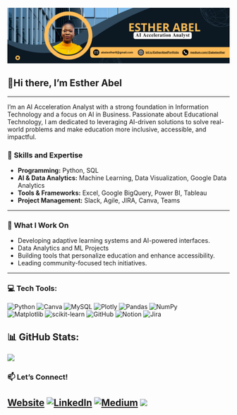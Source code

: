 ![image_alt](https://github.com/AbelEsther/AbelEsther/blob/4ba27db552b9456bd3f6faf421dfff91acd9b28a/Esther_Abel.png)
## 👋Hi there, I’m Esther Abel 

---
I’m an AI Acceleration Analyst with a strong foundation in Information Technology and a focus on AI in Business. Passionate about Educational Technology, I am dedicated to leveraging AI-driven solutions to solve real-world problems and make education more inclusive, accessible, and impactful.

### 🔧 **Skills and Expertise**  
- **Programming:** Python, SQL  
- **AI & Data Analytics:** Machine Learning, Data Visualization, Google Data Analytics  
- **Tools & Frameworks:** Excel, Google BigQuery, Power BI, Tableau  
- **Project Management:** Slack, Agile, JIRA, Canva, Teams  
_________________________
### 🌟 **What I Work On**  
- Developing adaptive learning systems and AI-powered interfaces.
- Data Analytics and ML Projects
- Building tools that personalize education and enhance accessibility.  
- Leading community-focused tech initiatives.
_____________________
### 💻 Tech Tools:
![Python](https://img.shields.io/badge/python-3670A0?style=for-the-badge&logo=python&logoColor=ffdd54) ![Canva](https://img.shields.io/badge/Canva-%2300C4CC.svg?style=for-the-badge&logo=Canva&logoColor=white) ![MySQL](https://img.shields.io/badge/mysql-4479A1.svg?style=for-the-badge&logo=mysql&logoColor=white) ![Plotly](https://img.shields.io/badge/Plotly-%233F4F75.svg?style=for-the-badge&logo=plotly&logoColor=white) ![Pandas](https://img.shields.io/badge/pandas-%23150458.svg?style=for-the-badge&logo=pandas&logoColor=white) ![NumPy](https://img.shields.io/badge/numpy-%23013243.svg?style=for-the-badge&logo=numpy&logoColor=white) <br>![Matplotlib](https://img.shields.io/badge/Matplotlib-%23ffffff.svg?style=for-the-badge&logo=Matplotlib&logoColor=black) ![scikit-learn](https://img.shields.io/badge/scikit--learn-%23F7931E.svg?style=for-the-badge&logo=scikit-learn&logoColor=white) ![GitHub](https://img.shields.io/badge/github-%23121011.svg?style=for-the-badge&logo=github&logoColor=white) ![Notion](https://img.shields.io/badge/Notion-%23000000.svg?style=for-the-badge&logo=notion&logoColor=white) ![Jira](https://img.shields.io/badge/jira-%230A0FFF.svg?style=for-the-badge&logo=jira&logoColor=white)
## 📊 GitHub Stats:
 ![](https://github-readme-stats.vercel.app/api/top-langs/?username=AbelEsther&theme=dark&hide_border=false&include_all_commits=false&count_private=false&layout=compact)

### 📫 **Let’s Connect!**  
[Website](https://abelesther17.wixsite.com/esther-abel) [![LinkedIn](https://img.shields.io/badge/LinkedIn-%230077B5.svg?logo=linkedin&logoColor=white)](https://linkedin.com/in/https://www.linkedin.com/in/abelesther/) [![Medium](https://img.shields.io/badge/Medium-12100E?logo=medium&logoColor=white)](https://medium.com/@https://medium.com/@abelesther) [![](https://visitcount.itsvg.in/api?id=AbelEsther&icon=0&color=0)](https://visitcount.itsvg.in)
---

